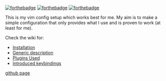[![forthebadge](https://forthebadge.com/images/badges/made-with-crayons.svg)](https://forthebadge.com)
[![forthebadge](https://forthebadge.com/images/badges/contains-technical-debt.svg)](https://forthebadge.com)
[![forthebadge](https://forthebadge.com/images/badges/designed-in-etch-a-sketch.svg)](https://forthebadge.com)

This is my vim config setup which works best for me. My aim is to
make a simple configuration that only provides what I use and is
proven to work (at least for me).

Check the wiki for:

* [Installation](https://github.com/jvzantvoort/jvzantvoort-vim-config/wiki/Installation)
* [Generic description](https://github.com/jvzantvoort/jvzantvoort-vim-config/wiki)
* [Plugins Used](https://github.com/jvzantvoort/jvzantvoort-vim-config/wiki/External-Plugins)
* [Introduced keybindings](https://github.com/jvzantvoort/jvzantvoort-vim-config/wiki/Keybindings)


[github page](http://jvzantvoort.github.io/jvzantvoort-vim-config/)
